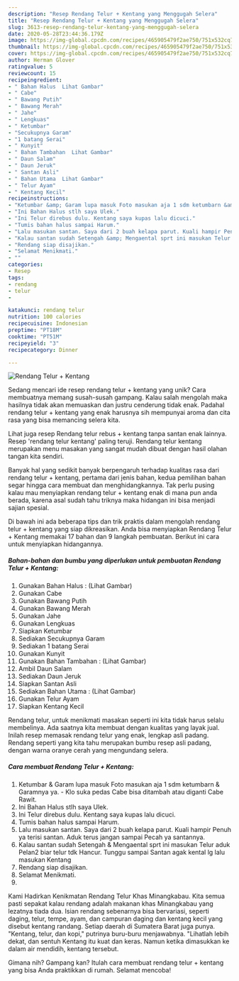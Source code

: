 ```yaml
---
description: "Resep Rendang Telur + Kentang yang Menggugah Selera"
title: "Resep Rendang Telur + Kentang yang Menggugah Selera"
slug: 3613-resep-rendang-telur-kentang-yang-menggugah-selera
date: 2020-05-28T23:44:36.179Z
image: https://img-global.cpcdn.com/recipes/465905479f2ae750/751x532cq70/rendang-telur-kentang-foto-resep-utama.jpg
thumbnail: https://img-global.cpcdn.com/recipes/465905479f2ae750/751x532cq70/rendang-telur-kentang-foto-resep-utama.jpg
cover: https://img-global.cpcdn.com/recipes/465905479f2ae750/751x532cq70/rendang-telur-kentang-foto-resep-utama.jpg
author: Herman Glover
ratingvalue: 5
reviewcount: 15
recipeingredient:
- " Bahan Halus  Lihat Gambar"
- " Cabe"
- " Bawang Putih"
- " Bawang Merah"
- " Jahe"
- " Lengkuas"
- " Ketumbar"
- "Secukupnya Garam"
- "1 batang Serai"
- " Kunyit"
- " Bahan Tambahan  Lihat Gambar"
- " Daun Salam"
- " Daun Jeruk"
- " Santan Asli"
- " Bahan Utama  Lihat Gambar"
- " Telur Ayam"
- " Kentang Kecil"
recipeinstructions:
- "Ketumbar &amp; Garam lupa masuk Foto masukan aja 1 sdm ketumbarn &amp; Garamnya ya.  Klo suka pedas Cabe bisa ditambah atau diganti Cabe Rawit."
- "Ini Bahan Halus stlh saya Ulek."
- "Ini Telur direbus dulu. Kentang saya kupas lalu dicuci."
- "Tumis bahan halus sampai Harum."
- "Lalu masukan santan. Saya dari 2 buah kelapa parut. Kuali hampir Penuh ya terisi santan. Aduk terus jangan sampai Pecah ya santannya."
- "Kalau santan sudah Setengah &amp; Mengaental sprt ini masukan Telur aduk Pelan2 biar telur tdk Hancur. Tunggu sampai Santan agak kental lg lalu masukan Kentang"
- "Rendang siap disajikan."
- "Selamat Menikmati."
- ""
categories:
- Resep
tags:
- rendang
- telur
- 

katakunci: rendang telur  
nutrition: 100 calories
recipecuisine: Indonesian
preptime: "PT18M"
cooktime: "PT51M"
recipeyield: "3"
recipecategory: Dinner

---
```



![Rendang Telur + Kentang](https://img-global.cpcdn.com/recipes/465905479f2ae750/751x532cq70/rendang-telur-kentang-foto-resep-utama.jpg)

Sedang mencari ide resep rendang telur + kentang yang unik? Cara membuatnya memang susah-susah gampang. Kalau salah mengolah maka hasilnya tidak akan memuaskan dan justru cenderung tidak enak. Padahal rendang telur + kentang yang enak harusnya sih mempunyai aroma dan cita rasa yang bisa memancing selera kita.

Lihat juga resep Rendang telur rebus + kentang tanpa santan enak lainnya. Resep &#39;rendang telur kentang&#39; paling teruji. Rendang telur kentang merupakan menu masakan yang sangat mudah dibuat dengan hasil olahan tangan kita sendiri.

Banyak hal yang sedikit banyak berpengaruh terhadap kualitas rasa dari rendang telur + kentang, pertama dari jenis bahan, kedua pemilihan bahan segar hingga cara membuat dan menghidangkannya. Tak perlu pusing kalau mau menyiapkan rendang telur + kentang enak di mana pun anda berada, karena asal sudah tahu triknya maka hidangan ini bisa menjadi sajian spesial.


Di bawah ini ada beberapa tips dan trik praktis dalam mengolah rendang telur + kentang yang siap dikreasikan. Anda bisa menyiapkan Rendang Telur + Kentang memakai 17 bahan dan 9 langkah pembuatan. Berikut ini cara untuk menyiapkan hidangannya.

<!--inarticleads1-->

##### Bahan-bahan dan bumbu yang diperlukan untuk pembuatan Rendang Telur + Kentang:

1. Gunakan  Bahan Halus : (Lihat Gambar)
1. Gunakan  Cabe
1. Gunakan  Bawang Putih
1. Gunakan  Bawang Merah
1. Gunakan  Jahe
1. Gunakan  Lengkuas
1. Siapkan  Ketumbar
1. Sediakan Secukupnya Garam
1. Sediakan 1 batang Serai
1. Gunakan  Kunyit
1. Gunakan  Bahan Tambahan : (Lihat Gambar)
1. Ambil  Daun Salam
1. Sediakan  Daun Jeruk
1. Siapkan  Santan Asli
1. Sediakan  Bahan Utama : (Lihat Gambar)
1. Gunakan  Telur Ayam
1. Siapkan  Kentang Kecil


Rendang telur, untuk menikmati masakan seperti ini kita tidak harus selalu membelinya. Ada saatnya kita membuat dengan kualitas yang layak jual. Inilah resep memasak rendang telur yang enak, lengkap asli padang. Rendang seperti yang kita tahu merupakan bumbu resep asli padang, dengan warna oranye cerah yang mengundang selera. 

<!--inarticleads2-->

##### Cara membuat Rendang Telur + Kentang:

1. Ketumbar &amp; Garam lupa masuk Foto masukan aja 1 sdm ketumbarn &amp; Garamnya ya.  - Klo suka pedas Cabe bisa ditambah atau diganti Cabe Rawit.
1. Ini Bahan Halus stlh saya Ulek.
1. Ini Telur direbus dulu. Kentang saya kupas lalu dicuci.
1. Tumis bahan halus sampai Harum.
1. Lalu masukan santan. Saya dari 2 buah kelapa parut. Kuali hampir Penuh ya terisi santan. Aduk terus jangan sampai Pecah ya santannya.
1. Kalau santan sudah Setengah &amp; Mengaental sprt ini masukan Telur aduk Pelan2 biar telur tdk Hancur. Tunggu sampai Santan agak kental lg lalu masukan Kentang
1. Rendang siap disajikan.
1. Selamat Menikmati.
1. 


Kami Hadirkan Kenikmatan Rendang Telur Khas Minangkabau. Kita semua pasti sepakat kalau rendang adalah makanan khas Minangkabau yang lezatnya tiada dua. Isian rendang sebenarnya bisa bervariasi, seperti daging, telur, tempe, ayam, dan campuran daging dan kentang kecil yang disebut kentang randang. Setiap daerah di Sumatera Barat juga punya. &#34;Kentang, telur, dan kopi,&#34; putrinya buru-buru menjawabnya. &#34;Lihatlah lebih dekat, dan sentuh Kentang itu kuat dan keras. Namun ketika dimasukkan ke dalam air mendidih, kentang tersebut. 

Gimana nih? Gampang kan? Itulah cara membuat rendang telur + kentang yang bisa Anda praktikkan di rumah. Selamat mencoba!
